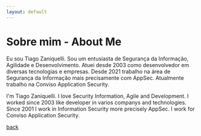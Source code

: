 ```yaml
---
layout: default
---
```

# Sobre mim - About Me
Eu sou Tiago Zaniquelli. Sou um entusiasta de Segurança da Informação, Agilidade e Desenvolvimento. Atuei desde 2003 como desenvolvedor em diversas tecnologias e empresas. Desde 2021 trabalho na área de Segurança da Informação mais precisamente com AppSec. Atualmente trabalho na Conviso Application Security.   
   
I'm Tiago Zaniquelli. I love Security Information, Agile and Development. I worked since 2003 like developer in varios companys and technologies. Since 2001 I work in Information Security more precisely AppSec. I work for Conviso Application Security.

[back](../index.html)